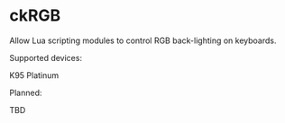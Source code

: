 # ckRGB
Allow Lua scripting modules to control RGB back-lighting on keyboards.

Supported devices: 

K95 Platinum

Planned: 

TBD
